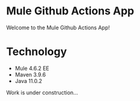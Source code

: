 # Mule Github Actions App

Welcome to the Mule Github Actions App! <br>

# Technology
- Mule 4.6.2 EE
- Maven 3.9.6
- Java 11.0.2

Work is under construction...
